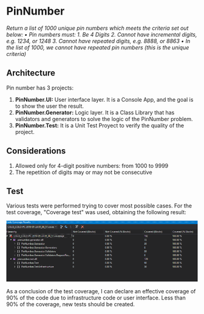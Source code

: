# PinNumber
*Return a list of 1000 unique pin numbers which meets the criteria set out below:*
*• Pin numbers must:*
*1. Be 4 Digits*
*2. Cannot have incremental digits, e.g. 1234, or 1248*
*3. Cannot have repeated digits, e.g. 8888, or 8863*
*• In the list of 1000, we cannot have repeated pin numbers (this is the unique criteria)*

## Architecture
Pin number has 3 projects:
1. **PinNumber.UI:** User interface layer. It is a Console App, and the goal is to show the user the result.
2. **PinNumber.Generator:** Logic layer. It is a Class Library that has validators and generators to solve the logic of the PinNumber problem.
3. **PinNumber.Test:** It is a Unit Test Proyect to verify the quality of the project.

## Considerations
1. Allowed only for 4-digit positive numbers: from 1000 to 9999
2. The repetition of digits may or may not be consecutive

## Test
Various tests were performed trying to cover most possible cases. For the test coverage, "Coverage test" was used, obtaining the following result:

![alt text](https://github.com/rfessia/PinNumber/blob/master/common/images/CodeCoverage.png "Code Coverage")

As a conclusion of the test coverage, I can declare an effective coverage of 90% of the code due to infrastructure code or user interface. Less than 90% of the coverage, new tests should be created.
